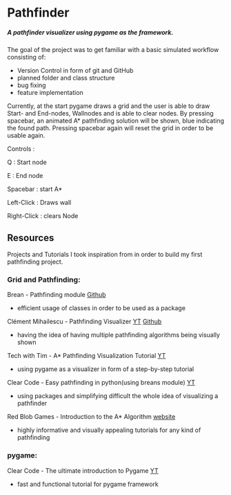 # Pathfinder
##### A pathfinder visualizer using pygame as the framework.

The goal of the project was to get familiar with a basic simulated workflow consisting of:

- Version Control in form of git and GitHub
- planned folder and class structure
- bug fixing
- feature implementation

Currently, at the start pygame draws a grid and the user is able to draw Start- and End-nodes, Wallnodes and is able to clear nodes.
By pressing spacebar, an animated A* pathfinding solution will be shown, blue indicating the found path. Pressing spacebar again will reset the grid in order to be usable again.

Controls :

Q : Start node

E : End node

Spacebar : start A*

Left-Click : Draws wall

Right-Click : clears Node


## Resources
Projects and Tutorials I took inspiration from in order to build my first pathfinding project.


### Grid and Pathfinding:
Brean - Pathfinding module
[Github](https://github.com/brean/python-pathfinding)

- efficient usage of classes in order to be used as a package

Clément Mihailescu - Pathfinding Visualizer
[YT](https://www.youtube.com/watch?v=msttfIHHkak)
[Github](https://github.com/clementmihailescu/Pathfinding-Visualizer)

- having the idea of having multiple pathfinding algorithms being visually shown

Tech with Tim - A* Pathfinding Visualization Tutorial
[YT](https://www.youtube.com/watch?v=JtiK0DOeI4A)

- using pygame as a visualizer in form of a step-by-step tutorial

Clear Code - Easy pathfinding in python(using breans module)
[YT](https://www.youtube.com/watch?v=8SigT_jhz4I)

- using packages and simplifying difficult the whole idea of visualizing a pathfinder

Red Blob Games - Introduction to the A* Algorithm
[website](https://www.redblobgames.com/pathfinding/a-star/introduction.html)

- highly informative and visually appealing tutorials for any kind of pathfinding

### pygame:
Clear Code - The ultimate introduction to Pygame
[YT](https://www.youtube.com/watch?v=8SigT_jhz4I)

- fast and functional tutorial for pygame framework